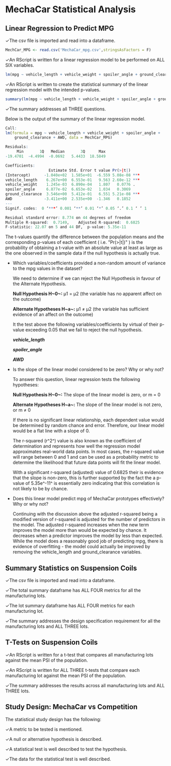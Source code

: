 # MechaCar Statistical Analysis



## Linear Regression to Predict MPG

✓The csv file is imported and read into a dataframe. 

```R
MechCar_MPG <- read.csv('MechaCar_mpg.csv',stringsAsFactors = F)
```

✓An RScript is written for a linear regression model to be performed on ALL SIX variables. 

```R
lm(mpg ~ vehicle_length + vehicle_weight + spoiler_angle + ground_clearance + AWD, data=MechCar_MPG)
```

✓An RScript is written to create the statistical summary of the linear regression model with the intended p-values. 

```R
summary(lm(mpg ~ vehicle_length + vehicle_weight + spoiler_angle + ground_clearance + AWD, data=MechCar_MPG))
```

✓The summary addresses all THREE questions.

Below is the output of the summary of the linear regression model.

```R
Call:
lm(formula = mpg ~ vehicle_length + vehicle_weight + spoiler_angle + 
    ground_clearance + AWD, data = MechCar_MPG)

Residuals:
     Min       1Q   Median       3Q      Max 
-19.4701  -4.4994  -0.0692   5.4433  18.5849 

Coefficients:
                   Estimate Std. Error t value Pr(>|t|)    
(Intercept)      -1.040e+02  1.585e+01  -6.559 5.08e-08 ***
vehicle_length    6.267e+00  6.553e-01   9.563 2.60e-12 ***
vehicle_weight    1.245e-03  6.890e-04   1.807   0.0776 .  
spoiler_angle     6.877e-02  6.653e-02   1.034   0.3069    
ground_clearance  3.546e+00  5.412e-01   6.551 5.21e-08 ***
AWD              -3.411e+00  2.535e+00  -1.346   0.1852    
---
Signif. codes:  0 ‘***’ 0.001 ‘**’ 0.01 ‘*’ 0.05 ‘.’ 0.1 ‘ ’ 1

Residual standard error: 8.774 on 44 degrees of freedom
Multiple R-squared:  0.7149,	Adjusted R-squared:  0.6825 
F-statistic: 22.07 on 5 and 44 DF,  p-value: 5.35e-11

```

The t-values quantify the difference between the population means and the corresponding p-values of each coefficient ( i.e. "Pr(>|t|)" ) is the probability of obtaining a t-value with an absolute value at least as large as the one observed in the sample data if the null hypothesis is actually true.

- Which variables/coefficients provided a non-random amount of variance to the mpg values in the dataset?

  We need to determine if we can reject the Null Hypothesis in favour of the Alternate Hypothesis.

  **Null Hypothesis H~0~:** μ1 = μ2 (the variable has no apparent affect on the outcome)

  **Alternate Hypotheses H~a~:** μ1 ≠ μ2 (the variable has sufficient evidence of an affect on the outcome)

  It the test above the following variables/coefficients by virtual of their p-value exceeding 0.05 that we fail to reject the null hypothesis.

  ***vehicle_length***

  ***spoiler_angle***

  ***AWD*** 

- Is the slope of the linear model considered to be zero? Why or why not?

  To answer this question, linear regression tests the following hypotheses:

  **Null Hypothesis H~0~:**  The slope of the linear model is zero, or m = 0

  **Alternate Hypotheses H~a~:**  The slope of the linear model is not zero, or m ≠ 0

  If there is no significant linear relationship, each dependent value would be determined by random chance and error. Therefore, our linear model would be a flat line with a slope of 0.

  The r-squared (r^2^) value is also known as the coefficient of determination and represents how well the regression model approximates real-world data points. In most cases, the r-squared value will range between 0 and 1 and can be used as a probability metric to determine the likelihood that future data points will fit the linear model.

  With a significant r-squared (adjusted) value of 0.6825 their is evidence that the slope is non-zero, this is further supported by the fact the a p-value of 5.35e^-11^ is essentially zero indicating that this correlation is not likely to be by chance.

- Does this linear model predict mpg of MechaCar prototypes effectively? Why or why not?

  Continuing with the discussion above the adjusted r-squared being a modified version of r-squared is adjusted for the number of predictors in the model. The adjusted r-squared increases when the new term improves the model more than would be expected by chance. It decreases when a predictor improves the model by less than expected.  While the model does a reasonably good job of predicting mpg, there is evidence of overfitting - the model could actually be improved by removing the vehicle_length and ground_clearance variables.

## Summary Statistics on Suspension Coils

✓The csv file is imported and read into a dataframe. 

✓The total summary dataframe has ALL FOUR metrics for all the manufacturing lots. 

✓The lot summary dataframe has ALL FOUR metrics for each manufacturing lot. 

✓The summary addresses the design specification requirement for all the manufacturing lots and ALL THREE lots.

## T-Tests on Suspension Coils

✓An RScript is written for a t-test that compares all manufacturing lots against the mean PSI of the population. 

✓An RScript is written for ALL THREE t-tests that compare each manufacturing lot against the mean PSI of the population. 

✓The summary addresses the results across all manufacturing lots and ALL THREE lots.

## Study Design: MechaCar vs Competition

The statistical study design has the following: 

✓A metric to be tested is mentioned. 

✓A null or alternative hypothesis is described. 

✓A statistical test is well described to test the hypothesis. 

✓The data for the statistical test is well described.



